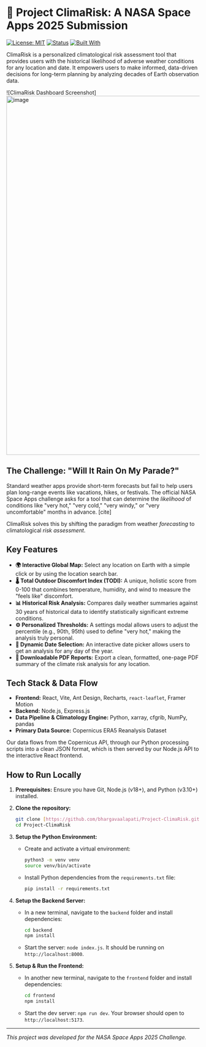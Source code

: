 # 🚀 Project ClimaRisk: A NASA Space Apps 2025 Submission

[![License: MIT](https://img.shields.io/badge/License-MIT-yellow.svg)](https://opensource.org/licenses/MIT)
[![Status](https://img.shields.io/badge/status-active-success.svg)]()
[![Built With](https://img.shields.io/badge/Built%20With-React%20%26%20Python-blue.svg)](https://reactjs.org/)

ClimaRisk is a personalized climatological risk assessment tool that provides users with the historical likelihood of adverse weather conditions for any location and date. It empowers users to make informed, data-driven decisions for long-term planning by analyzing decades of Earth observation data.

![ClimaRisk Dashboard Screenshot]
<img width="1906" height="935" alt="image" src="https://github.com/user-attachments/assets/46e0fc24-8394-49dc-bd93-2a8b0c05a133" />


## The Challenge: "Will It Rain On My Parade?"

Standard weather apps provide short-term forecasts but fail to help users plan long-range events like vacations, hikes, or festivals. The official NASA Space Apps challenge asks for a tool that can determine the *likelihood* of conditions like "very hot," "very cold," "very windy," or "very uncomfortable" months in advance. [cite]

ClimaRisk solves this by shifting the paradigm from weather *forecasting* to climatological *risk assessment*.

## Key Features

* **🌍 Interactive Global Map:** Select any location on Earth with a simple click or by using the location search bar.
* **🌡️ Total Outdoor Discomfort Index (TODI):** A unique, holistic score from 0-100 that combines temperature, humidity, and wind to measure the "feels like" discomfort.
* **📊 Historical Risk Analysis:** Compares daily weather summaries against 30 years of historical data to identify statistically significant extreme conditions.
* **⚙️ Personalized Thresholds:** A settings modal allows users to adjust the percentile (e.g., 90th, 95th) used to define "very hot," making the analysis truly personal.
* **📅 Dynamic Date Selection:** An interactive date picker allows users to get an analysis for any day of the year.
* **📄 Downloadable PDF Reports:** Export a clean, formatted, one-page PDF summary of the climate risk analysis for any location.

## Tech Stack & Data Flow

* **Frontend:** React, Vite, Ant Design, Recharts, `react-leaflet`, Framer Motion
* **Backend:** Node.js, Express.js
* **Data Pipeline & Climatology Engine:** Python, xarray, cfgrib, NumPy, pandas
* **Primary Data Source:** Copernicus ERA5 Reanalysis Dataset

Our data flows from the Copernicus API, through our Python processing scripts into a clean JSON format, which is then served by our Node.js API to the interactive React frontend.

## How to Run Locally

1.  **Prerequisites:** Ensure you have Git, Node.js (v18+), and Python (v3.10+) installed.

2.  **Clone the repository:**
    ```bash
    git clone [https://github.com/bhargavaalapati/Project-ClimaRisk.git](https://github.com/bhargavaalapati/Project-ClimaRisk.git)
    cd Project-ClimaRisk
    ```

3.  **Setup the Python Environment:**
    * Create and activate a virtual environment:
        ```bash
        python3 -m venv venv
        source venv/bin/activate
        ```
    * Install Python dependencies from the `requirements.txt` file:
        ```bash
        pip install -r requirements.txt
        ```

4.  **Setup the Backend Server:**
    * In a new terminal, navigate to the `backend` folder and install dependencies:
        ```bash
        cd backend
        npm install
        ```
    * Start the server: `node index.js`. It should be running on `http://localhost:8000`.

5.  **Setup & Run the Frontend:**
    * In another new terminal, navigate to the `frontend` folder and install dependencies:
        ```bash
        cd frontend
        npm install
        ```
    * Start the dev server: `npm run dev`. Your browser should open to `http://localhost:5173`.

---
*This project was developed for the NASA Space Apps 2025 Challenge.*
